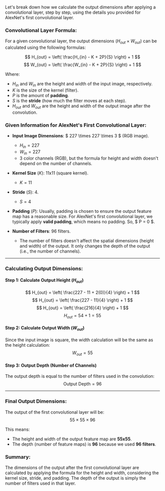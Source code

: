 Let's break down how we calculate the output dimensions after applying a convolutional layer, step by step, using the details you provided for AlexNet's first convolutional layer.

### **Convolutional Layer Formula**:

For a given convolutional layer, the output dimensions ($H_{out} \times W_{out}$) can be calculated using the following formulas:

$$
H_{out} = \left( \frac{H_{in} - K + 2P}{S} \right) + 1
$$
$$
W_{out} = \left( \frac{W_{in} - K + 2P}{S} \right) + 1
$$

Where:
- $H_{in}$ and $W_{in}$ are the height and width of the input image, respectively.
- $K$ is the size of the kernel (filter).
- $P$ is the amount of **padding**.
- $S$ is the **stride** (how much the filter moves at each step).
- $H_{out}$ and $W_{out}$ are the height and width of the output image after the convolution.

### **Given Information** for AlexNet's First Convolutional Layer:
- **Input Image Dimensions**: $ 227 \times 227 \times 3 $ (RGB image).
    - $H_{in} = 227$
    - $W_{in} = 227$
    - 3 color channels (RGB), but the formula for height and width doesn't depend on the number of channels.

- **Kernel Size** ($K$): 11x11 (square kernel).
    - $K = 11$

- **Stride** ($S$): 4.
    - $S = 4$

- **Padding** ($P$): Usually, padding is chosen to ensure the output feature map has a reasonable size. For AlexNet's first convolutional layer, we typically apply **valid padding**, which means no padding. So, $ P = 0 $.

- **Number of Filters**: 96 filters.
    - The number of filters doesn't affect the spatial dimensions (height and width) of the output. It only changes the depth of the output (i.e., the number of channels).

---

### **Calculating Output Dimensions**:

#### Step 1: Calculate Output Height ($H_{out}$)
$$
H_{out} = \left( \frac{227 - 11 + 2(0)}{4} \right) + 1
$$
$$
H_{out} = \left( \frac{227 - 11}{4} \right) + 1
$$
$$
H_{out} = \left( \frac{216}{4} \right) + 1
$$
$$
H_{out} = 54 + 1 = 55
$$

#### Step 2: Calculate Output Width ($W_{out}$)
Since the input image is square, the width calculation will be the same as the height calculation:
$$
W_{out} = 55
$$

#### Step 3: Output Depth (Number of Channels)
The output depth is equal to the number of filters used in the convolution:
$$
\text{Output Depth} = 96
$$

---

### **Final Output Dimensions**:
The output of the first convolutional layer will be:
$$
55 \times 55 \times 96
$$

This means:
- The height and width of the output feature map are **55x55**.
- The depth (number of feature maps) is **96** because we used **96 filters**.

### **Summary**:

The dimensions of the output after the first convolutional layer are calculated by applying the formula for the height and width, considering the kernel size, stride, and padding. The depth of the output is simply the number of filters used in that layer.
